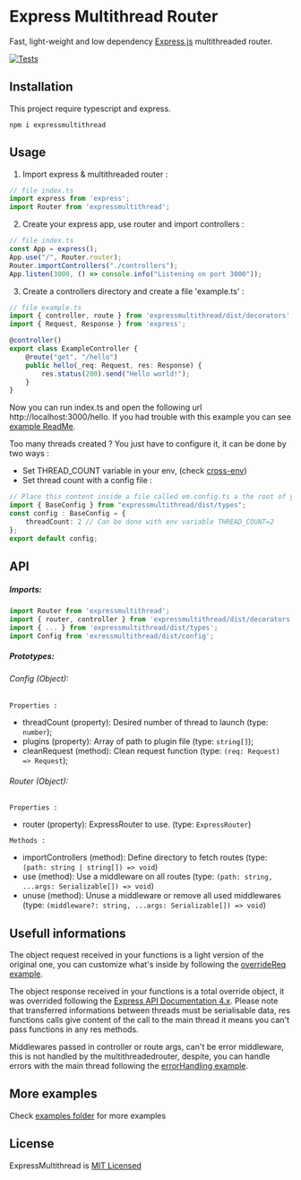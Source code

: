 # Express Multithread Router
Fast, light-weight and low dependency [Express.js](https://www.npmjs.com/package/express) multithreaded router.

[![Tests](https://github.com/Trackap/ExpressMultithread/actions/workflows/tests.yml/badge.svg)](https://github.com/Trackap/ExpressMultithread/actions/workflows/tests.yml)

Installation
-
This project require typescript and express.

```shell
npm i expressmultithread
```

Usage
-

1. Import express & multithreaded router :
```ts
// file index.ts
import express from 'express';
import Router from 'expressmultithread';
```

2. Create your express app, use router and import controllers :
```ts
// file index.ts
const App = express();
App.use("/", Router.router);
Router.importControllers("./controllers");
App.listen(3000, () => console.info("Listening on port 3000"));
```

3. Create a controllers directory and create a file 'example.ts' :
```ts
// file example.ts
import { controller, route } from 'expressmultithread/dist/decorators';
import { Request, Response } from 'express';

@controller()
export class ExampleController {
    @route("get", "/hello")
    public hello(_req: Request, res: Response) {
        res.status(200).send("Hello world!");
    }
}
```

Now you can run index.ts and open the following url http://localhost:3000/hello.
If you had trouble with this example you can see [example ReadMe](https://github.dev/Trackap/ExpressMultithread/tree/main/examples/exampleReadMe).

Too many threads created ?
You  just have to configure it, it can be done by two ways :

- Set THREAD_COUNT variable in your env, (check [cross-env](https://www.npmjs.com/package/cross-env))
- Set thread count with a config file :
```ts
// Place this content inside a file called em.config.ts a the root of your project
import { BaseConfig } from "expressmultithread/dist/types";
const config : BaseConfig = {
    threadCount: 2 // Can be done with env variable THREAD_COUNT=2
};
export default config;
```


API
-

##### Imports:
```ts
import Router from 'expressmultithread';
import { router, controller } from 'expressmultithread/dist/decorators';
import { ... } from 'expressmultithread/dist/types';
import Config from 'exressmultithread/dist/config';
```

##### Prototypes:
###### Config (Object):

`Properties :`
 - threadCount (property): Desired number of thread to launch (type: `number`);
 - plugins (property): Array of path to plugin file (type: `string[]`);
 - cleanRequest (method): Clean request function (type: `(req: Request) => Request`);

###### Router (Object):
`Properties :`
 - router (property): ExpressRouter to use. (type: `ExpressRouter`)

`Methods :`
 - importControllers (method): Define directory to fetch routes (type: `(path: string | string[]) => void`)
 - use (method): Use a middleware on all routes (type: `(path: string, ...args: Serializable[]) => void`)
 - unuse (method): Unuse a middleware or remove all used middlewares (type: `(middleware?: string, ...args: Serializable[]) => void`)

Usefull informations
-
The object request received in your functions is a light version of the original one, you can customize what's inside by following the [overrideReq example](https://github.dev/Trackap/ExpressMultithread/tree/main/examples/overrideReq).

The object response received in your functions is a total override object, it was overrided following the [Express API Documentation 4.x](https://expressjs.com/fr/4x/api.html#res).
Please note that transferred informations between threads must be serialisable data, res functions calls give content of the call to the main thread it means you can't pass functions in any res methods.

Middlewares passed in controller or route args, can't be error middleware, this is not handled by the multithreadedrouter, despite, you can handle errors with the main thread following the [errorHandling example](https://github.dev/Trackap/ExpressMultithread/tree/main/examples/errorHandling).

More examples
-
Check [examples folder](https://github.dev/Trackap/ExpressMultithread/tree/main/examples) for more examples

License
-
ExpressMultithread is [MIT Licensed](https://github.com/Trackap/ExpressMultithread/blob/main/LICENSE)
